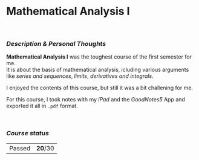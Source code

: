 <br><h1> Mathematical Analysis I </h1>

<br><h3><i>Description & Personal Thoughts</i></h3>
<p>
  <b>Mathematical Analysis I</b> was the toughest course of the first semester for me.<br>
  It is about the basis of mathematical analysis, icluding various arguments like <i>series and sequences</i>, <i>limits</i>, <i>derivatives and integrals</i>.
</p>
<p>
  I enjoyed the contents of this course, but still it was a bit challening for me.<br>
</p>
<p>
  For this course, I took notes with my <i>iPad</i> and the <i>GoodNotes5</i> App and exported it all in <code>.pdf</code> format.
</p>

<br><h3><i>Course status</i></h3>
<table><tr>
  <td>Passed</td>
  <td><b>20</b>/30</td>
</tr></table>
